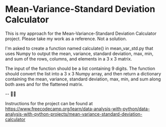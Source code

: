 # Mean-Variance-Standard Deviation Calculator

This is my approach for the Mean-Variance-Standard Deviation Calculator project. Please take my work as a reference. Not a solution.

I'm asked to create a function named calculate() in mean_var_std.py that uses Numpy to output the mean, variance, standard deviation, max, min, and sum of the rows, columns, and elements in a 3 x 3 matrix.

The input of the function should be a list containing 9 digits. The function should convert the list into a 3 x 3 Numpy array, and then return a dictionary containing the mean, variance, standard deviation, max, min, and sum along both axes and for the flattened matrix.

-- 🫶🏻

Instructions for the project can be found at https://www.freecodecamp.org/learn/data-analysis-with-python/data-analysis-with-python-projects/mean-variance-standard-deviation-calculator
